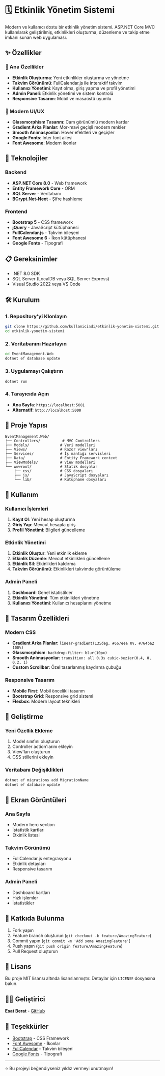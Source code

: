 # 🗓️ Etkinlik Yönetim Sistemi

Modern ve kullanıcı dostu bir etkinlik yönetim sistemi. ASP.NET Core MVC kullanılarak geliştirilmiş, etkinlikleri oluşturma, düzenleme ve takip etme imkanı sunan web uygulaması.

## ✨ Özellikler

### 🎯 Ana Özellikler
- **Etkinlik Oluşturma**: Yeni etkinlikler oluşturma ve yönetme
- **Takvim Görünümü**: FullCalendar.js ile interaktif takvim
- **Kullanıcı Yönetimi**: Kayıt olma, giriş yapma ve profil yönetimi
- **Admin Paneli**: Etkinlik yönetimi ve sistem kontrolü
- **Responsive Tasarım**: Mobil ve masaüstü uyumlu

### 🎨 Modern UI/UX
- **Glassmorphism Tasarım**: Cam görünümlü modern kartlar
- **Gradient Arka Planlar**: Mor-mavi geçişli modern renkler
- **Smooth Animasyonlar**: Hover efektleri ve geçişler
- **Google Fonts**: Inter font ailesi
- **Font Awesome**: Modern ikonlar

## 🚀 Teknolojiler

### Backend
- **ASP.NET Core 8.0** - Web framework
- **Entity Framework Core** - ORM
- **SQL Server** - Veritabanı
- **BCrypt.Net-Next** - Şifre hashleme

### Frontend
- **Bootstrap 5** - CSS framework
- **jQuery** - JavaScript kütüphanesi
- **FullCalendar.js** - Takvim bileşeni
- **Font Awesome 6** - İkon kütüphanesi
- **Google Fonts** - Tipografi

## 📋 Gereksinimler

- .NET 8.0 SDK
- SQL Server (LocalDB veya SQL Server Express)
- Visual Studio 2022 veya VS Code

## 🛠️ Kurulum

### 1. Repository'yi Klonlayın
```bash
git clone https://github.com/kullaniciadi/etkinlik-yonetim-sistemi.git
cd etkinlik-yonetim-sistemi
```

### 2. Veritabanını Hazırlayın
```bash
cd EventManagement.Web
dotnet ef database update
```

### 3. Uygulamayı Çalıştırın
```bash
dotnet run
```

### 4. Tarayıcıda Açın
- **Ana Sayfa**: `https://localhost:5001`
- **Alternatif**: `http://localhost:5000`

## 📁 Proje Yapısı

```
EventManagement.Web/
├── Controllers/          # MVC Controllers
├── Models/              # Veri modelleri
├── Views/               # Razor view'ları
├── Services/            # İş mantığı servisleri
├── Data/                # Entity Framework context
├── ViewModels/          # View modelleri
└── wwwroot/             # Statik dosyalar
    ├── css/             # CSS dosyaları
    ├── js/              # JavaScript dosyaları
    └── lib/             # Kütüphane dosyaları
```

## 🎯 Kullanım

### Kullanıcı İşlemleri
1. **Kayıt Ol**: Yeni hesap oluşturma
2. **Giriş Yap**: Mevcut hesapla giriş
3. **Profil Yönetimi**: Bilgileri güncelleme

### Etkinlik Yönetimi
1. **Etkinlik Oluştur**: Yeni etkinlik ekleme
2. **Etkinlik Düzenle**: Mevcut etkinlikleri güncelleme
3. **Etkinlik Sil**: Etkinlikleri kaldırma
4. **Takvim Görünümü**: Etkinlikleri takvimde görüntüleme

### Admin Paneli
1. **Dashboard**: Genel istatistikler
2. **Etkinlik Yönetimi**: Tüm etkinlikleri yönetme
3. **Kullanıcı Yönetimi**: Kullanıcı hesaplarını yönetme

## 🎨 Tasarım Özellikleri

### Modern CSS
- **Gradient Arka Planlar**: `linear-gradient(135deg, #667eea 0%, #764ba2 100%)`
- **Glassmorphism**: `backdrop-filter: blur(10px)`
- **Smooth Animasyonlar**: `transition: all 0.3s cubic-bezier(0.4, 0, 0.2, 1)`
- **Custom Scrollbar**: Özel tasarlanmış kaydırma çubuğu

### Responsive Tasarım
- **Mobile First**: Mobil öncelikli tasarım
- **Bootstrap Grid**: Responsive grid sistemi
- **Flexbox**: Modern layout teknikleri

## 🔧 Geliştirme

### Yeni Özellik Ekleme
1. Model sınıfını oluşturun
2. Controller action'larını ekleyin
3. View'ları oluşturun
4. CSS stillerini ekleyin

### Veritabanı Değişiklikleri
```bash
dotnet ef migrations add MigrationName
dotnet ef database update
```

## 📸 Ekran Görüntüleri

### Ana Sayfa
- Modern hero section
- İstatistik kartları
- Etkinlik listesi

### Takvim Görünümü
- FullCalendar.js entegrasyonu
- Etkinlik detayları
- Responsive tasarım

### Admin Paneli
- Dashboard kartları
- Hızlı işlemler
- İstatistikler

## 🤝 Katkıda Bulunma

1. Fork yapın
2. Feature branch oluşturun (`git checkout -b feature/AmazingFeature`)
3. Commit yapın (`git commit -m 'Add some AmazingFeature'`)
4. Push yapın (`git push origin feature/AmazingFeature`)
5. Pull Request oluşturun

## 📄 Lisans

Bu proje MIT lisansı altında lisanslanmıştır. Detaylar için `LICENSE` dosyasına bakın.

## 👨‍💻 Geliştirici

**Esat Berat** - [GitHub](https://github.com/kullaniciadi)

## 🙏 Teşekkürler

- [Bootstrap](https://getbootstrap.com/) - CSS Framework
- [Font Awesome](https://fontawesome.com/) - İkonlar
- [FullCalendar](https://fullcalendar.io/) - Takvim bileşeni
- [Google Fonts](https://fonts.google.com/) - Tipografi

---

⭐ Bu projeyi beğendiyseniz yıldız vermeyi unutmayın! 